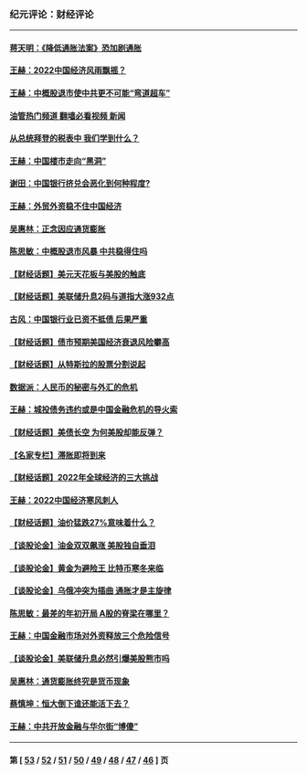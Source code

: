 ### 纪元评论：财经评论
---
#### [蒋天明：《降低通胀法案》恐加剧通胀](../../pages/nsc1026/n13806996.md?09300330) 
#### [王赫：2022中国经济风雨飘摇？](../../pages/nsc1026/n13803207.md?09300330) 
#### [王赫：中概股退市使中共更不可能“弯道超车”](../../pages/nsc1026/n13802858.md?09300330) 
#### [油管热门频道 翻墙必看视频 新闻](ok?09300330)
#### [从总统拜登的税表中 我们学到什么？](../../pages/nsc1026/n13773081.md?09300330) 
#### [王赫：中国楼市走向“黑洞”](../../pages/nsc1026/n13770647.md?09300330) 
#### [谢田：中国银行挤兑会恶化到何种程度?](../../pages/nsc1026/n13766965.md?09300330) 
#### [王赫：外贸外资稳不住中国经济](../../pages/nsc1026/n13753933.md?09300330) 
#### [吴惠林：正念因应通货膨胀](../../pages/nsc1026/n13750350.md?09300330) 
#### [陈思敏：中概股退市风暴 中共稳得住吗](../../pages/nsc1026/n13738978.md?09300330) 
#### [【财经话题】美元天花板与美股的触底](../../pages/nsc1026/n13736495.md?09300330) 
#### [【财经话题】美联储升息2码与道指大涨932点](../../pages/nsc1026/n13727377.md?09300330) 
#### [古风：中国银行业已资不抵债 后果严重](../../pages/nsc1026/n13726111.md?09300330) 
#### [【财经话题】债市预期美国经济衰退风险攀高](../../pages/nsc1026/n13698043.md?09300330) 
#### [【财经话题】从特斯拉的股票分割说起](../../pages/nsc1026/n13679733.md?09300330) 
#### [数据派：人民币的秘密与外汇的危机](../../pages/nsc1026/n13667092.md?09300330) 
#### [王赫：城投债务违约或是中国金融危机的导火索](../../pages/nsc1026/n13665322.md?09300330) 
#### [【财经话题】美债长空 为何美股却能反弹？](../../pages/nsc1026/n13665895.md?09300330) 
#### [【名家专栏】滞胀即将到来](../../pages/nsc1026/n13658171.md?09300330) 
#### [【财经话题】2022年全球经济的三大挑战](../../pages/nsc1026/n13654423.md?09300330) 
#### [王赫：2022中国经济寒风刺人](../../pages/nsc1026/n13651403.md?09300330) 
#### [【财经话题】油价猛跌27%意味着什么？](../../pages/nsc1026/n13648767.md?09300330) 
#### [【谈股论金】油金双双飙涨 美股独自垂泪](../../pages/nsc1026/n13631742.md?09300330) 
#### [【谈股论金】黄金为避险王 比特币寒冬来临](../../pages/nsc1026/n13600406.md?09300330) 
#### [【谈股论金】乌俄冲突为插曲 通胀才是主旋律](../../pages/nsc1026/n13576797.md?09300330) 
#### [陈思敏：最差的年初开局 A股的脊梁在哪里？](../../pages/nsc1026/n13558359.md?09300330) 
#### [王赫：中国金融市场对外资释放三个危险信号](../../pages/nsc1026/n13546389.md?09300330) 
#### [【谈股论金】美联储升息必然引爆美股熊市吗](../../pages/nsc1026/n13519194.md?09300330) 
#### [吴惠林：通货膨胀终究是货币现象](../../pages/nsc1026/n13512979.md?09300330) 
#### [蔡慎坤：恒大倒下谁还能活下去？](../../pages/nsc1026/n13501831.md?09300330) 
#### [王赫：中共开放金融与华尔街“博傻”](../../pages/nsc1026/n13501138.md?09300330) 

---
#### 第 [ [53](./53.md?09300330) / [52](./52.md?09300330) / [51](./51.md?09300330) / [50](./50.md?09300330) / [49](./49.md?09300330) / [48](./48.md?09300330) / [47](./47.md?09300330) / [46](./46.md?09300330) ] 页
